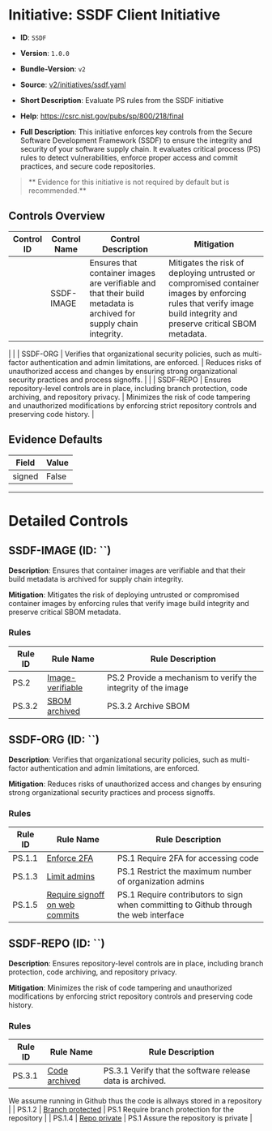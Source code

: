 # Initiative: SSDF Client Initiative

- **ID**: `SSDF`
- **Version**: `1.0.0`
- **Bundle-Version**: `v2`
- **Source**: [v2/initiatives/ssdf.yaml](https://github.com/scribe-public/sample-policies/v2/initiatives/ssdf.yaml)

- **Short Description**: Evaluate PS rules from the SSDF initiative
- **Help**: https://csrc.nist.gov/pubs/sp/800/218/final
- **Full Description**:
This initiative enforces key controls from the Secure Software Development Framework (SSDF) to ensure  the integrity and security of your software supply chain. It evaluates critical process (PS) rules  to detect vulnerabilities, enforce proper access and commit practices, and secure code repositories.

> ** Evidence for this initiative is not required by default but is recommended.**

## Controls Overview

| Control ID | Control Name | Control Description | Mitigation |
|------------|--------------|---------------------|------------|
|  | SSDF-IMAGE | Ensures that container images are verifiable and that their build metadata is archived for supply chain integrity. | Mitigates the risk of deploying untrusted or compromised container images by enforcing rules  that verify image build integrity and preserve critical SBOM metadata.
 |
|  | SSDF-ORG | Verifies that organizational security policies, such as multi-factor authentication and admin limitations, are enforced. | Reduces risks of unauthorized access and changes by ensuring strong organizational security practices  and process signoffs.
 |
|  | SSDF-REPO | Ensures repository-level controls are in place, including branch protection, code archiving, and repository privacy. | Minimizes the risk of code tampering and unauthorized modifications by enforcing strict repository controls  and preserving code history.
 |

## Evidence Defaults

| Field | Value |
|-------|-------|
| signed | False |

---

# Detailed Controls

## SSDF-IMAGE (ID: ``)
**Description**: Ensures that container images are verifiable and that their build metadata is archived for supply chain integrity.

**Mitigation**: Mitigates the risk of deploying untrusted or compromised container images by enforcing rules  that verify image build integrity and preserve critical SBOM metadata.


### Rules

| Rule ID | Rule Name | Rule Description |
|---------|-----------|------------------|
| PS.2 | [Image-verifiable](../rules/ssdf/ps-2-image-verifiable.md) | PS.2 Provide a mechanism to verify the integrity of the image |
| PS.3.2 | [SBOM archived](../rules/ssdf/ps-3.2-archived-sbom.md) | PS.3.2 Archive SBOM |

## SSDF-ORG (ID: ``)
**Description**: Verifies that organizational security policies, such as multi-factor authentication and admin limitations, are enforced.

**Mitigation**: Reduces risks of unauthorized access and changes by ensuring strong organizational security practices  and process signoffs.


### Rules

| Rule ID | Rule Name | Rule Description |
|---------|-----------|------------------|
| PS.1.1 | [Enforce 2FA](../rules/ssdf/ps-1-2fa.md) | PS.1 Require 2FA for accessing code |
| PS.1.3 | [Limit admins](../rules/ssdf/ps-1-limit-admins.md) | PS.1 Restrict the maximum number of organization admins |
| PS.1.5 | [Require signoff on web commits](../rules/ssdf/ps-1-web-commit-signoff.md) | PS.1 Require contributors to sign when committing to Github through the web interface |

## SSDF-REPO (ID: ``)
**Description**: Ensures repository-level controls are in place, including branch protection, code archiving, and repository privacy.

**Mitigation**: Minimizes the risk of code tampering and unauthorized modifications by enforcing strict repository controls  and preserving code history.


### Rules

| Rule ID | Rule Name | Rule Description |
|---------|-----------|------------------|
| PS.3.1 | [Code archived](../rules/ssdf/ps-3.1-code-archived.md) | PS.3.1 Verify that the software release data is archived.
We assume running in Github thus the code is allways stored in a repository
 |
| PS.1.2 | [Branch protected](../rules/ssdf/ps-1-branch-protection.md) | PS.1 Require branch protection for the repository |
| PS.1.4 | [Repo private](../rules/ssdf/ps-1-repo-private.md) | PS.1 Assure the repository is private |
